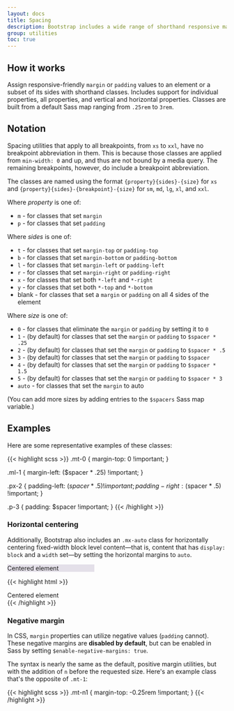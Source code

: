 ```yaml
---
layout: docs
title: Spacing
description: Bootstrap includes a wide range of shorthand responsive margin and padding utility classes to modify an element's appearance.
group: utilities
toc: true
---
```


## How it works

Assign responsive-friendly `margin` or `padding` values to an element or a subset of its sides with shorthand classes. Includes support for individual properties, all properties, and vertical and horizontal properties. Classes are built from a default Sass map ranging from `.25rem` to `3rem`.

## Notation

Spacing utilities that apply to all breakpoints, from `xs` to `xxl`, have no breakpoint abbreviation in them. This is because those classes are applied from `min-width: 0` and up, and thus are not bound by a media query. The remaining breakpoints, however, do include a breakpoint abbreviation.

The classes are named using the format `{property}{sides}-{size}` for `xs` and `{property}{sides}-{breakpoint}-{size}` for `sm`, `md`, `lg`, `xl`, and `xxl`.

Where *property* is one of:

* `m` - for classes that set `margin`
* `p` - for classes that set `padding`

Where *sides* is one of:

* `t` - for classes that set `margin-top` or `padding-top`
* `b` - for classes that set `margin-bottom` or `padding-bottom`
* `l` - for classes that set `margin-left` or `padding-left`
* `r` - for classes that set `margin-right` or `padding-right`
* `x` - for classes that set both `*-left` and `*-right`
* `y` - for classes that set both `*-top` and `*-bottom`
* blank - for classes that set a `margin` or `padding` on all 4 sides of the element

Where *size* is one of:

* `0` - for classes that eliminate the `margin` or `padding` by setting it to `0`
* `1` - (by default) for classes that set the `margin` or `padding` to `$spacer * .25`
* `2` - (by default) for classes that set the `margin` or `padding` to `$spacer * .5`
* `3` - (by default) for classes that set the `margin` or `padding` to `$spacer`
* `4` - (by default) for classes that set the `margin` or `padding` to `$spacer * 1.5`
* `5` - (by default) for classes that set the `margin` or `padding` to `$spacer * 3`
* `auto` - for classes that set the `margin` to auto

(You can add more sizes by adding entries to the `$spacers` Sass map variable.)

## Examples

Here are some representative examples of these classes:

{{< highlight scss >}}
.mt-0 {
  margin-top: 0 !important;
}

.ml-1 {
  margin-left: ($spacer * .25) !important;
}

.px-2 {
  padding-left: ($spacer * .5) !important;
  padding-right: ($spacer * .5) !important;
}

.p-3 {
  padding: $spacer !important;
}
{{< /highlight >}}

### Horizontal centering

Additionally, Bootstrap also includes an `.mx-auto` class for horizontally centering fixed-width block level content—that is, content that has `display: block` and a `width` set—by setting the horizontal margins to `auto`.

<div class="bd-example">
  <div class="mx-auto" style="width: 200px; background-color: rgba(86,61,124,.15);">
    Centered element
  </div>
</div>

{{< highlight html >}}
<div class="mx-auto" style="width: 200px;">
  Centered element
</div>
{{< /highlight >}}

### Negative margin

In CSS, `margin` properties can utilize negative values (`padding` cannot). These negative margins are **disabled by default**, but can be enabled in Sass by setting `$enable-negative-margins: true`.

The syntax is nearly the same as the default, positive margin utilities, but with the addition of `n` before the requested size. Here's an example class that's the opposite of `.mt-1`:

{{< highlight scss >}}
.mt-n1 {
  margin-top: -0.25rem !important;
}
{{< /highlight >}}
